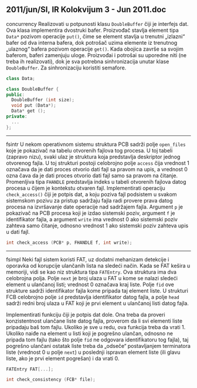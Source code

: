 2011/jun/SI, IR Kolokvijum 3 - Jun 2011.doc
--------------------------------------------------------------------------------
concurrency
Realizovati u potpunosti klasu `DoubleBuffer` čiji je interfejs dat. Ova klasa implementira
dvostruki bafer. Proizvođač stavlja element tipa `Data*` pozivom operacije `put()`, čime se
element stavlja u trenutni „izlazni“ bafer od dva interna bafera, dok potrošač uzima elemente
iz trenutnog „ulaznog“  bafera pozivom operacije `get()`. Kada obojica završe sa svojim
baferom, baferi zamenjuju uloge. Proizvođai i potrošai su uporedne niti (ne treba ih
realizovati), dok je sva potrebna sinhronizacija unutar klase
`DoubleBuffer`. Za sinhronizaciju koristiti semafore.
```cpp
class Data;

class DoubleBuffer {
public:
  DoubleBuffer (int size);
  void put (Data*);
  Data* get ();
private:
  ...
};
```

--------------------------------------------------------------------------------
fsintr
U nekom operativnom sistemu struktura PCB sadrži polje `open_files` koje je pokazivač na
tabelu otvorenih fajlova tog procesa. U toj tabeli (zapravo nizu), svaki ulaz je struktura koja
predstavlja deskriptor jednog otvorenog fajla. U toj strukturi postoji celobrojno polje `access`
čija vrednost 1 označava da je dati proces otvorio dati fajl sa pravom na upis, a vrednost 0
ozna čava da je dati proces otvorio dati fajl samo sa pravom na čitanje. Promenljiva tipa
`FHANDLE` predstavlja indeks u tabeli otvorenih fajlova datog procesa u čijem je kontekstu
otvaren fajl. Implementirati operaciju `check_access()` čiji je potpis dat, a koju poziva fajl
podsistem u svakom sistemskom pozivu za pristup sadržaju fajla radi provere prava datog
procesa na izvršavanje date operacije nad sadržajem fajla. Argument `p` je pokazivač na PCB
procesa koji je izdao sistemski poziv, argument `f` je identifikator fajla, a argument `write` ima vrednost 0 ako sistemski poziv zahteva samo čitanje, odnosno vrednost 1 ako sistemski poziv zahteva upis u dati fajl.
```cpp
int check_access (PCB* p, FHANDLE f, int write);
```

--------------------------------------------------------------------------------
fsimpl
Neki fajl sistem koristi FAT, uz dodatni mehanizam detekcije i oporavka od korupcije
ulančanih lista na sledeći način. Kada se FAT kešira u memoriji, vidi se kao niz struktura tipa
`FATEntry`. Ova struktura ima dva celobrojna polja. Polje `next` je broj ulaza u FAT u kome se
nalazi sledeći element u ulančanoj listi; vrednost 0 označava kraj liste. Polje `fid` ove strukture
sadrži identifikator fajla kome pripada taj element liste. U strukturi FCB celobrojno polje `id`
predstavlja identifikator datog fajla, a polje `head` sadrži redni broj ulaza u FAT koji je prvi
element u ulančanoj listi datog fajla.

Implementirati funkciju čiji je potpis dat dole. Ona treba da proveri konzistentnost ulančane
liste datog fajla, proverom da li svi elementi liste pripadaju baš tom fajlu. Ukoliko je sve u
redu, ova funkcija treba da vrati 1. Ukoliko naiđe na element u listi koji je pogrešno ulančan,
odnosno ne pripada tom fajlu (tako što polje `fid` ne odgovara identifikatoru tog fajla), taj
pogrešno ulančani ostatak liste treba da „odseče“ postavljanjem terminatora liste (vrednost 0 u
polje `next`) u poslednji ispravan element liste (ili glavu liste, ako je prvi element pogrešan) i
da vrati 0.
```cpp
FATEntry FAT[...];

int check_consistency (FCB* file);
```
